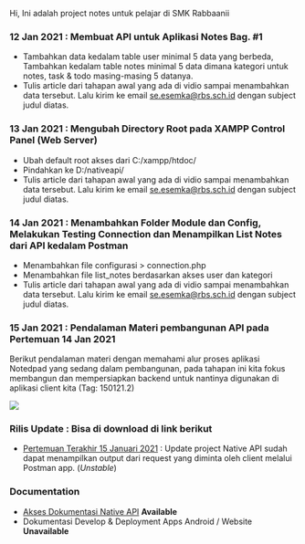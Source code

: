 Hi, Ini adalah project notes untuk pelajar di SMK Rabbaanii

### 12 Jan 2021 : Membuat API untuk Aplikasi Notes Bag. #1
* Tambahkan data kedalam table user minimal 5 data yang berbeda, Tambahkan kedalam table notes minimal 5 data dimana kategori untuk notes, task & todo masing-masing 5 datanya.
* Tulis article dari tahapan awal yang ada di vidio sampai menambahkan data tersebut. Lalu kirim ke email se.esemka@rbs.sch.id dengan subject judul diatas.

### 13 Jan 2021 : Mengubah Directory Root pada XAMPP Control Panel (Web Server)
* Ubah default root akses dari C:/xampp/htdoc/
* Pindahkan ke D:/nativeapi/
* Tulis article dari tahapan awal yang ada di vidio sampai menambahkan data tersebut. Lalu kirim ke email se.esemka@rbs.sch.id dengan subject judul diatas.

### 14 Jan 2021 : Menambahkan Folder Module dan Config, Melakukan Testing Connection dan Menampilkan List Notes dari API kedalam Postman
* Menambahkan file configurasi > connection.php
* Menambahkan file list_notes berdasarkan akses user dan kategori
* Tulis article dari tahapan awal yang ada di vidio sampai menambahkan data tersebut. Lalu kirim ke email se.esemka@rbs.sch.id dengan subject judul diatas.

### 15 Jan 2021 : Pendalaman Materi pembangunan API pada Pertemuan 14 Jan 2021
Berikut pendalaman materi dengan memahami alur proses aplikasi Notedpad yang sedang dalam pembangunan, pada tahapan ini kita fokus membangun dan mempersiapkan backend untuk nantinya digunakan di aplikasi client kita (Tag: 150121.2)

<img src="https://github.com/eljitech/notepadinhand/blob/master/pictures/github/Screenshot%20from%202021-01-15%2010-39-55.png"/>

### Rilis Update : Bisa di download di link berikut
* <a href="https://github.com/eljitech/notepadinhand/releases/tag/150121.2">Pertemuan Terakhir 15 Januari 2021</a> : Update project Native API sudah dapat menampilkan output dari request yang diminta oleh client melalui Postman app. (<i>Unstable</i>)

### Documentation
* <a href="https://github.com/eljitech/notepadinhand/wiki">Akses Dokumentasi Native API</a> <b>Available</b>
* Dokumentasi Develop & Deployment Apps Android / Website <b>Unavailable</b>